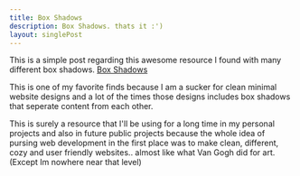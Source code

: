 ```yaml
---
title: Box Shadows
description: Box Shadows. thats it :')
layout: singlePost
---
```


This is a simple post regarding this awesome resource I found with many different box shadows.
[Box Shadows](https://getcssscan.com/css-box-shadow-examples)

This is one of my favorite finds because I am a sucker for clean minimal website designs and a lot of the times those designs includes box shadows that seperate content from each other. 

This is surely a resource that I'll be using for a long time in my personal projects and also in future public projects because the whole idea of pursing web development in the first place was to make clean, different, cozy and user friendly websites.. almost like what Van Gogh did for art. (Except Im nowhere near that level)